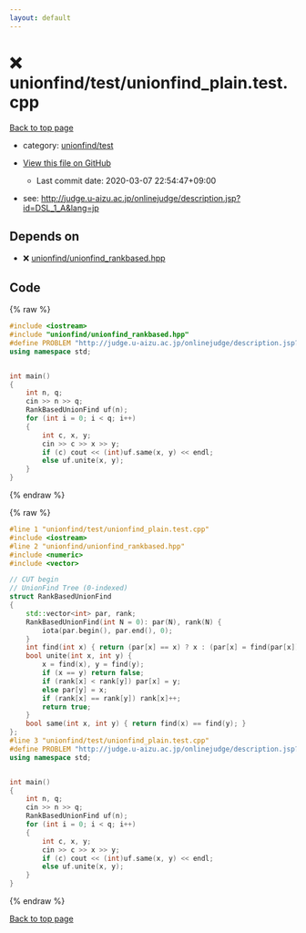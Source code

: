 ```yaml
---
layout: default
---
```


<!-- mathjax config similar to math.stackexchange -->
<script type="text/javascript" async
  src="https://cdnjs.cloudflare.com/ajax/libs/mathjax/2.7.5/MathJax.js?config=TeX-MML-AM_CHTML">
</script>
<script type="text/x-mathjax-config">
  MathJax.Hub.Config({
    TeX: { equationNumbers: { autoNumber: "AMS" }},
    tex2jax: {
      inlineMath: [ ['$','$'] ],
      processEscapes: true
    },
    "HTML-CSS": { matchFontHeight: false },
    displayAlign: "left",
    displayIndent: "2em"
  });
</script>

<script type="text/javascript" src="https://cdnjs.cloudflare.com/ajax/libs/jquery/3.4.1/jquery.min.js"></script>
<script src="https://cdn.jsdelivr.net/npm/jquery-balloon-js@1.1.2/jquery.balloon.min.js" integrity="sha256-ZEYs9VrgAeNuPvs15E39OsyOJaIkXEEt10fzxJ20+2I=" crossorigin="anonymous"></script>
<script type="text/javascript" src="../../../assets/js/copy-button.js"></script>
<link rel="stylesheet" href="../../../assets/css/copy-button.css" />


# :x: unionfind/test/unionfind_plain.test.cpp

<a href="../../../index.html">Back to top page</a>

* category: <a href="../../../index.html#44cd2525982f578aae3dfa33b70b27d1">unionfind/test</a>
* <a href="{{ site.github.repository_url }}/blob/master/unionfind/test/unionfind_plain.test.cpp">View this file on GitHub</a>
    - Last commit date: 2020-03-07 22:54:47+09:00


* see: <a href="http://judge.u-aizu.ac.jp/onlinejudge/description.jsp?id=DSL_1_A&lang=jp">http://judge.u-aizu.ac.jp/onlinejudge/description.jsp?id=DSL_1_A&lang=jp</a>


## Depends on

* :x: <a href="../../../library/unionfind/unionfind_rankbased.hpp.html">unionfind/unionfind_rankbased.hpp</a>


## Code

<a id="unbundled"></a>
{% raw %}
```cpp
#include <iostream>
#include "unionfind/unionfind_rankbased.hpp"
#define PROBLEM "http://judge.u-aizu.ac.jp/onlinejudge/description.jsp?id=DSL_1_A&lang=jp"
using namespace std;


int main()
{
    int n, q;
    cin >> n >> q;
    RankBasedUnionFind uf(n);
    for (int i = 0; i < q; i++)
    {
        int c, x, y;
        cin >> c >> x >> y;
        if (c) cout << (int)uf.same(x, y) << endl;
        else uf.unite(x, y);
    }
}

```
{% endraw %}

<a id="bundled"></a>
{% raw %}
```cpp
#line 1 "unionfind/test/unionfind_plain.test.cpp"
#include <iostream>
#line 2 "unionfind/unionfind_rankbased.hpp"
#include <numeric>
#include <vector>

// CUT begin
// UnionFind Tree (0-indexed)
struct RankBasedUnionFind
{
    std::vector<int> par, rank;
    RankBasedUnionFind(int N = 0): par(N), rank(N) {
        iota(par.begin(), par.end(), 0);
    }
    int find(int x) { return (par[x] == x) ? x : (par[x] = find(par[x])); }
    bool unite(int x, int y) {
        x = find(x), y = find(y);
        if (x == y) return false;
        if (rank[x] < rank[y]) par[x] = y;
        else par[y] = x;
        if (rank[x] == rank[y]) rank[x]++;
        return true;
    }
    bool same(int x, int y) { return find(x) == find(y); }
};
#line 3 "unionfind/test/unionfind_plain.test.cpp"
#define PROBLEM "http://judge.u-aizu.ac.jp/onlinejudge/description.jsp?id=DSL_1_A&lang=jp"
using namespace std;


int main()
{
    int n, q;
    cin >> n >> q;
    RankBasedUnionFind uf(n);
    for (int i = 0; i < q; i++)
    {
        int c, x, y;
        cin >> c >> x >> y;
        if (c) cout << (int)uf.same(x, y) << endl;
        else uf.unite(x, y);
    }
}

```
{% endraw %}

<a href="../../../index.html">Back to top page</a>

